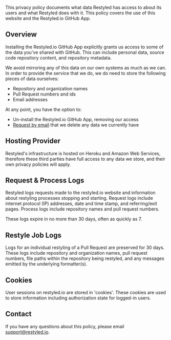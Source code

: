 This privacy policy documents what data Restyled has access to about its users and what Restyled does with it. This policy covers the use of this website and the Restyled.io GitHub App.

## Overview

Installing the Restyled.io GitHub App explicitly grants us access to some of the data you've shared with GitHub. This can include personal data, source code repository content, and repository metadata.

We avoid mirroring any of this data on our own systems as much as we can. In order to provide the service that we do, we do need to store the following pieces of data ourselves:

- Repository and organization names
- Pull Request numbers and ids
- Email addresses

At any point, you have the option to:

- Un-install the Restyled.io GitHub App, removing our access
- [Request by email](mailto:support@restyled.io) that we delete any data we currently have

## Hosting Provider

Restyled's infrastructure is hosted on Heroku and Amazon Web Services, therefore these third parties have full access to any data we store, and their own privacy policies will apply.

## Request & Process Logs

Restyled logs requests made to the restyled.io website and information about restyling processes stopping and starting. Request logs include internet protocol (IP) addresses, date and time stamp, and referring/exit pages. Process logs include repository names and pull request numbers.

These logs expire in no more than 30 days, often as quickly as 7.

## Restyle Job Logs

Logs for an individual restyling of a Pull Request are preserved for 30 days. These logs include repository and organization names, pull request numbers, file paths within the repository being restyled, and any messages emitted by the underlying formatter(s).

## Cookies

User sessions on restyled.io are stored in 'cookies'. These cookies are used to store information including authorization state for logged-in users.

## Contact

If you have any questions about this policy, please email support@restyled.io.